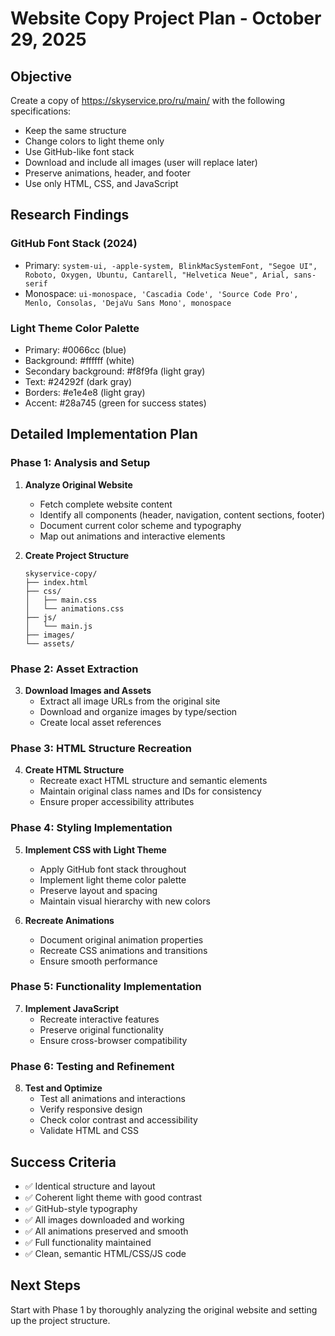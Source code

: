 # Website Copy Project Plan - October 29, 2025

## Objective
Create a copy of https://skyservice.pro/ru/main/ with the following specifications:
- Keep the same structure
- Change colors to light theme only
- Use GitHub-like font stack
- Download and include all images (user will replace later)
- Preserve animations, header, and footer
- Use only HTML, CSS, and JavaScript

## Research Findings

### GitHub Font Stack (2024)
- Primary: `system-ui, -apple-system, BlinkMacSystemFont, "Segoe UI", Roboto, Oxygen, Ubuntu, Cantarell, "Helvetica Neue", Arial, sans-serif`
- Monospace: `ui-monospace, 'Cascadia Code', 'Source Code Pro', Menlo, Consolas, 'DejaVu Sans Mono', monospace`

### Light Theme Color Palette
- Primary: #0066cc (blue)
- Background: #ffffff (white)
- Secondary background: #f8f9fa (light gray)
- Text: #24292f (dark gray)
- Borders: #e1e4e8 (light gray)
- Accent: #28a745 (green for success states)

## Detailed Implementation Plan

### Phase 1: Analysis and Setup
1. **Analyze Original Website**
   - Fetch complete website content
   - Identify all components (header, navigation, content sections, footer)
   - Document current color scheme and typography
   - Map out animations and interactive elements

2. **Create Project Structure**
   ```
   skyservice-copy/
   ├── index.html
   ├── css/
   │   ├── main.css
   │   └── animations.css
   ├── js/
   │   └── main.js
   ├── images/
   └── assets/
   ```

### Phase 2: Asset Extraction
3. **Download Images and Assets**
   - Extract all image URLs from the original site
   - Download and organize images by type/section
   - Create local asset references

### Phase 3: HTML Structure Recreation
4. **Create HTML Structure**
   - Recreate exact HTML structure and semantic elements
   - Maintain original class names and IDs for consistency
   - Ensure proper accessibility attributes

### Phase 4: Styling Implementation
5. **Implement CSS with Light Theme**
   - Apply GitHub font stack throughout
   - Implement light theme color palette
   - Preserve layout and spacing
   - Maintain visual hierarchy with new colors

6. **Recreate Animations**
   - Document original animation properties
   - Recreate CSS animations and transitions
   - Ensure smooth performance

### Phase 5: Functionality Implementation
7. **Implement JavaScript**
   - Recreate interactive features
   - Preserve original functionality
   - Ensure cross-browser compatibility

### Phase 6: Testing and Refinement
8. **Test and Optimize**
   - Test all animations and interactions
   - Verify responsive design
   - Check color contrast and accessibility
   - Validate HTML and CSS

## Success Criteria
- ✅ Identical structure and layout
- ✅ Coherent light theme with good contrast
- ✅ GitHub-style typography
- ✅ All images downloaded and working
- ✅ All animations preserved and smooth
- ✅ Full functionality maintained
- ✅ Clean, semantic HTML/CSS/JS code

## Next Steps
Start with Phase 1 by thoroughly analyzing the original website and setting up the project structure.